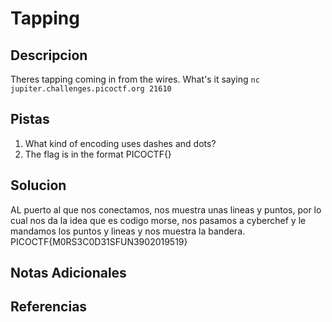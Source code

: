 # Tapping

## Descripcion
Theres tapping coming in from the wires. What's it saying `nc jupiter.challenges.picoctf.org 21610`

## Pistas
1. What kind of encoding uses dashes and dots?
2. The flag is in the format PICOCTF{}

## Solucion 
AL puerto al que nos conectamos, nos muestra unas lineas y puntos, por lo cual nos da la idea que es codigo morse, nos pasamos a cyberchef y le mandamos los puntos y lineas y nos muestra la bandera.
PICOCTF{M0RS3C0D31SFUN3902019519}

## Notas Adicionales

## Referencias